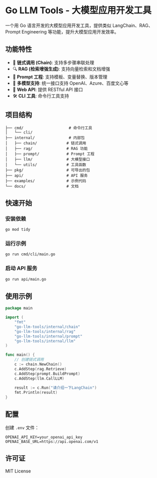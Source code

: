 # Go LLM Tools - 大模型应用开发工具

一个用 Go 语言开发的大模型应用开发工具，提供类似 LangChain、RAG、Prompt Engineering 等功能，提升大模型应用开发效率。

## 功能特性

- 🔗 **链式调用 (Chain)**: 支持多步骤串联处理
- 🔍 **RAG (检索增强生成)**: 支持向量检索和文档增强
- 📝 **Prompt 工程**: 支持模板、变量替换、版本管理
- 🤖 **多模型支持**: 统一接口支持 OpenAI、Azure、百度文心等
- 🚀 **Web API**: 提供 RESTful API 接口
- 🛠️ **CLI 工具**: 命令行工具支持

## 项目结构

```
├── cmd/                    # 命令行工具
│   └── cli/
├── internal/               # 内部包
│   ├── chain/             # 链式调用
│   ├── rag/               # RAG 功能
│   ├── prompt/            # Prompt 工程
│   ├── llm/               # 大模型接口
│   └── utils/             # 工具函数
├── pkg/                   # 可导出的包
├── api/                   # API 服务
├── examples/              # 示例代码
└── docs/                  # 文档
```

## 快速开始

### 安装依赖
```bash
go mod tidy
```

### 运行示例
```bash
go run cmd/cli/main.go
```

### 启动 API 服务
```bash
go run api/main.go
```

## 使用示例

```go
package main

import (
    "fmt"
    "go-llm-tools/internal/chain"
    "go-llm-tools/internal/rag"
    "go-llm-tools/internal/prompt"
    "go-llm-tools/internal/llm"
)

func main() {
    // 创建链式调用
    c := chain.NewChain()
    c.AddStep(rag.Retrieve)
    c.AddStep(prompt.BuildPrompt)
    c.AddStep(llm.CallLLM)
    
    result := c.Run("请介绍一下LangChain")
    fmt.Println(result)
}
```

## 配置

创建 `.env` 文件：
```
OPENAI_API_KEY=your_openai_api_key
OPENAI_BASE_URL=https://api.openai.com/v1
```

## 许可证

MIT License 